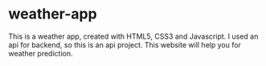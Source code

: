 # weather-app
This is a weather app, created with HTML5, CSS3 and Javascript. I used an api for backend, so this is an api project. This website will help you for weather prediction.
